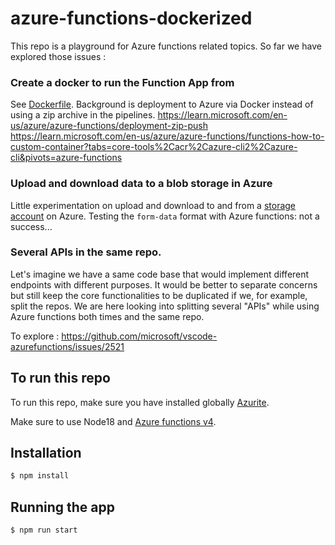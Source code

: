 # azure-functions-dockerized

This repo is a playground for Azure functions related topics. So far we have explored those issues :

### Create a docker to run the Function App from

See [Dockerfile](src/public/Dockerfile). Background is deployment to Azure via Docker instead of using a zip archive in
the pipelines. https://learn.microsoft.com/en-us/azure/azure-functions/deployment-zip-push
https://learn.microsoft.com/en-us/azure/azure-functions/functions-how-to-custom-container?tabs=core-tools%2Cacr%2Cazure-cli2%2Cazure-cli&pivots=azure-functions

### Upload and download data to a blob storage in Azure

Little experimentation on upload and download to and from a
[storage account](https://learn.microsoft.com/en-us/azure/storage/common/storage-account-overview) on Azure. Testing the
`form-data` format with Azure functions: not a success...

### Several APIs in the same repo.

Let's imagine we have a same code base that would implement different endpoints with different purposes. It would be
better to separate concerns but still keep the core functionalities to be duplicated if we, for example, split the
repos. We are here looking into splitting several "APIs" while using Azure functions both times and the same repo.

To explore : https://github.com/microsoft/vscode-azurefunctions/issues/2521

## To run this repo

To run this repo, make sure you have installed globally [Azurite](https://www.npmjs.com/package/azurite).

Make sure to use Node18 and
[Azure functions v4](https://learn.microsoft.com/en-us/azure/azure-functions/functions-bindings-http-webhook-trigger?tabs=python-v2%2Cisolated-process%2Cnodejs-v4%2Cfunctionsv2&pivots=programming-language-javascript).

## Installation

```bash
$ npm install
```

## Running the app

```bash
$ npm run start
```

